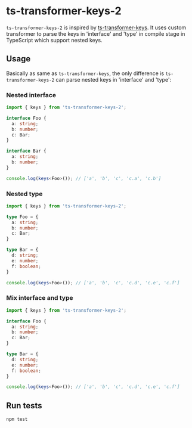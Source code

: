 # ts-transformer-keys-2

`ts-transformer-keys-2` is inspired by [ts-transformer-keys](https://github.com/kimamula/ts-transformer-keys).
It uses custom transformer to parse the keys in 'interface' and 'type' in compile stage in TypeScript 
which support nested keys.


## Usage

Basically as same as `ts-transformer-keys`, the only difference is `ts-transformer-keys-2` can parse nested keys
in 'interface' and 'type':

### Nested interface
```typescript
import { keys } from 'ts-transformer-keys-2';

interface Foo {
  a: string;
  b: number;
  c: Bar;
}

interface Bar {
  a: string;
  b: number;
}

console.log(keys<Foo>()); // ['a', 'b', 'c', 'c.a', 'c.b']
```

### Nested type
```typescript
import { keys } from 'ts-transformer-keys-2';

type Foo = {
  a: string;
  b: number;
  c: Bar;
}

type Bar = {
  d: string;
  e: number;
  f: boolean;
}

console.log(keys<Foo>()); // ['a', 'b', 'c', 'c.d', 'c.e', 'c.f']
```

### Mix interface and type
```typescript
import { keys } from 'ts-transformer-keys-2';

interface Foo {
  a: string;
  b: number;
  c: Bar;
}

type Bar = {
  d: string;
  e: number;
  f: boolean;
}

console.log(keys<Foo>()); // ['a', 'b', 'c', 'c.d', 'c.e', 'c.f']
```

## Run tests

```bash
npm test
```